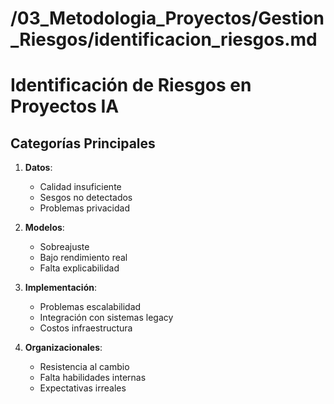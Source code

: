# /03_Metodologia_Proyectos/Gestion_Riesgos/identificacion_riesgos.md
# Identificación de Riesgos en Proyectos IA

## Categorías Principales
1. **Datos**: 
   - Calidad insuficiente
   - Sesgos no detectados
   - Problemas privacidad

2. **Modelos**:
   - Sobreajuste
   - Bajo rendimiento real
   - Falta explicabilidad

3. **Implementación**:
   - Problemas escalabilidad
   - Integración con sistemas legacy
   - Costos infraestructura

4. **Organizacionales**:
   - Resistencia al cambio
   - Falta habilidades internas
   - Expectativas irreales